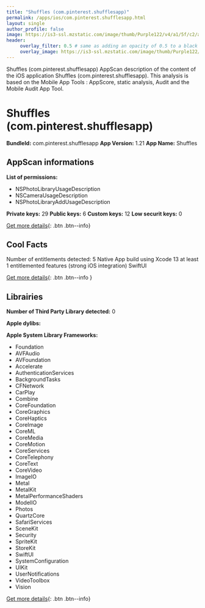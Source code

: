 ```yaml
---
title: "Shuffles (com.pinterest.shufflesapp)"
permalink: /apps/ios/com.pinterest.shufflesapp.html
layout: single
author_profile: false
image: https://is3-ssl.mzstatic.com/image/thumb/Purple122/v4/a1/5f/c2/a15fc27a-799a-a868-5485-ce91c7a19e4e/AppIcon-1x_U007emarketing-0-10-0-85-220.png/512x512bb.jpg
header: 
     overlay_filter: 0.5 # same as adding an opacity of 0.5 to a black background
     overlay_image: https://is3-ssl.mzstatic.com/image/thumb/Purple122/v4/a1/5f/c2/a15fc27a-799a-a868-5485-ce91c7a19e4e/AppIcon-1x_U007emarketing-0-10-0-85-220.png/512x512bb.jpg
---
```

Shuffles (com.pinterest.shufflesapp) AppScan description of the content of the iOS application Shuffles (com.pinterest.shufflesapp). This analysis is based on the Mobile App Tools : AppScore, static analysis, Audit and the Mobile Audit App Tool.

# Shuffles (com.pinterest.shufflesapp)

**BundleId:** com.pinterest.shufflesapp
**App Version:** 1.21
**App Name:** Shuffles


## AppScan informations 

**List of permissions:** 
- NSPhotoLibraryUsageDescription
- NSCameraUsageDescription
- NSPhotoLibraryAddUsageDescription
  
  
**Private keys:** 29
**Public keys:** 6
**Custom keys:** 12
**Low securit keys:** 0
  
[Get more details](/pricing.html){: .btn .btn--info}

## Cool Facts

Number of entitlements detected: 5
Native App
build using Xcode 13
at least 1 entitlemented features (strong iOS integration)
SwiftUI
  
[Get more details](/pricing.html){: .btn .btn--info }

## Librairies 
**Number of Third Party Library detected:** 0


**Apple dylibs:**


**Apple System Library Frameworks:**
- Foundation
- AVFAudio
- AVFoundation
- Accelerate
- AuthenticationServices
- BackgroundTasks
- CFNetwork
- CarPlay
- Combine
- CoreFoundation
- CoreGraphics
- CoreHaptics
- CoreImage
- CoreML
- CoreMedia
- CoreMotion
- CoreServices
- CoreTelephony
- CoreText
- CoreVideo
- ImageIO
- Metal
- MetalKit
- MetalPerformanceShaders
- ModelIO
- Photos
- QuartzCore
- SafariServices
- SceneKit
- Security
- SpriteKit
- StoreKit
- SwiftUI
- SystemConfiguration
- UIKit
- UserNotifications
- VideoToolbox
- Vision


  
[Get more details](/pricing.html){: .btn .btn--info}

